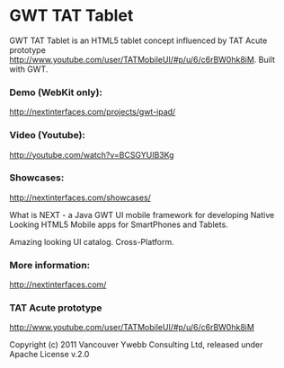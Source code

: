 GWT TAT Tablet
====

GWT TAT Tablet is an HTML5 tablet concept influenced by TAT Acute prototype http://www.youtube.com/user/TATMobileUI/#p/u/6/c6rBW0hk8iM. Built with GWT.

### Demo (WebKit only):
http://nextinterfaces.com/projects/gwt-ipad/

### Video (Youtube):
http://youtube.com/watch?v=BCSGYUIB3Kg

### Showcases:
http://nextinterfaces.com/showcases/

What is NEXT - a Java GWT UI mobile framework for developing Native Looking HTML5 Mobile apps for SmartPhones and Tablets. 

Amazing looking UI catalog. Cross-Platform.

### More information:
http://nextinterfaces.com/

### TAT Acute prototype
http://www.youtube.com/user/TATMobileUI/#p/u/6/c6rBW0hk8iM

Copyright (c) 2011 Vancouver Ywebb Consulting Ltd, released under Apache License v.2.0